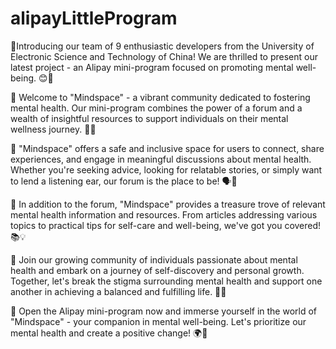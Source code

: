 # alipayLittleProgram
 
👋Introducing our team of 9 enthusiastic developers from the University of Electronic Science and Technology of China! We are thrilled to present our latest project - an Alipay mini-program focused on promoting mental well-being. 😊🌟

🌈 Welcome to "Mindspace" - a vibrant community dedicated to fostering mental health. Our mini-program combines the power of a forum and a wealth of insightful resources to support individuals on their mental wellness journey. 💬💪

🌟 "Mindspace" offers a safe and inclusive space for users to connect, share experiences, and engage in meaningful discussions about mental health. Whether you're seeking advice, looking for relatable stories, or simply want to lend a listening ear, our forum is the place to be! 🗣️💭

🌻 In addition to the forum, "Mindspace" provides a treasure trove of relevant mental health information and resources. From articles addressing various topics to practical tips for self-care and well-being, we've got you covered! 📚💡

🌟 Join our growing community of individuals passionate about mental health and embark on a journey of self-discovery and personal growth. Together, let's break the stigma surrounding mental health and support one another in achieving a balanced and fulfilling life. 💚🤝

🌈 Open the Alipay mini-program now and immerse yourself in the world of "Mindspace" - your companion in mental well-being. Let's prioritize our mental health and create a positive change! 🌍💙 
